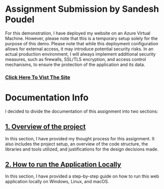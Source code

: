 # Assignment Submission by Sandesh Poudel
For this demonstration, I have deployed my website on an Azure Virtual Machine. However, please note that this is a temporary setup solely for the purpose of this demo. 
Please note that while this deployment configuration allows for external access, it may introduce potential security risks. In an actual production environment, I will always implement additional security measures, such as firewalls, SSL/TLS encryption, and access control mechanisms, to ensure the protection of the application and its data.
### [Click Here To Vist The Site](http://20.244.93.35:8000/)

# Documentation Info
I decided to divide  the documentation of this assignment into two sections:
## [1. Overview of the project](https://github.com/iisandeshpoudel/assignment-petition-platform/blob/main/Documentation/My%20Thought%20Process.md)
In this section, I have provided my thought process for this assignment. It also includes the project setup, an overview of the code structure, the libraries and tools utilized, and justifications for the design decisions made.

## [2. How to run the Application Locally](https://github.com/iisandeshpoudel/assignment-petition-platform/blob/main/Documentation/How%20to%20run%20locally.md) 
In this section, I have provided a step-by-step guide on how to run this web application locally on Windows, Linux, and macOS.
